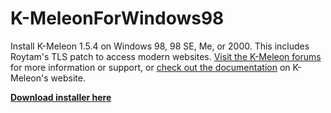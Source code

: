# K-MeleonForWindows98
Install K-Meleon 1.5.4 on Windows 98, 98 SE, Me, or 2000. This includes Roytam's TLS patch to access modern websites. [Visit the K-Meleon forums](http://kmeleonbrowser.org/forum/read.php?22,151512) for more information or support, or [check out the documentation](http://kmeleonbrowser.org/docs.php) on K-Meleon's website.

**[Download installer here](https://github.com/rjjiii/K-MeleonForWindows98/releases/download/v1.5.4/KMforWin9x_Installer.exe)**
